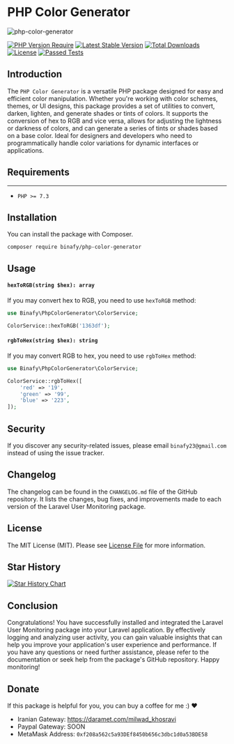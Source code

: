 # PHP Color Generator

<img src="https://banners.beyondco.de/PHP%20Color%20Generator.png?theme=dark&packageManager=composer+require&packageName=binafy%2Fphp-color-generator&pattern=cage&style=style_1&description=Generate+colors+with+PHP&md=1&showWatermark=0&fontSize=100px&images=https%3A%2F%2Fwww.php.net%2Fimages%2Flogos%2Fnew-php-logo.svg" alt="php-color-generator">

[![PHP Version Require](https://img.shields.io/packagist/dependency-v/binafy/php-color-generator/php)](https://packagist.org/packages/binafy/php-color-generator)
[![Latest Stable Version](https://img.shields.io/packagist/v/binafy/php-color-generator.svg?style=flat-square)](https://packagist.org/packages/binafy/php-color-generator)
[![Total Downloads](https://img.shields.io/packagist/dt/binafy/php-color-generator.svg?style=flat-square)](https://packagist.org/packages/binafy/php-color-generator)
[![License](https://img.shields.io/packagist/l/binafy/php-color-generator)](https://packagist.org/packages/binafy/php-color-generator)
[![Passed Tests](https://github.com/binafy/php-color-generator/actions/workflows/tests.yml/badge.svg)](https://github.com/binafy/php-color-generator/actions/workflows/tests.yml)

## Introduction

The `PHP Color Generator` is a versatile PHP package designed for easy and efficient color manipulation. Whether you're working with color schemes, themes, or UI designs, this package provides a set of utilities to convert, darken, lighten, and generate shades or tints of colors. It supports the conversion of hex to RGB and vice versa, allows for adjusting the lightness or darkness of colors, and can generate a series of tints or shades based on a base color. Ideal for designers and developers who need to programmatically handle color variations for dynamic interfaces or applications.

## Requirements

***
- ```PHP >= 7.3```

## Installation

You can install the package with Composer.

```shell
composer require binafy/php-color-generator
```

## Usage

#### `hexToRGB(string $hex): array`

If you may convert hex to RGB, you need to use `hexToRGB` method:

```php
use Binafy\PhpColorGenerator\ColorService;

ColorService::hexToRGB('1363df');
```

#### `rgbToHex(string $hex): string`

If you may convert RGB to hex, you need to use `rgbToHex` method:

```php
use Binafy\PhpColorGenerator\ColorService;

ColorService::rgbToHex([
    'red' => '19',
    'green' => '99',
    'blue' => '223',
]);
```

<a name="security"></a>
## Security

If you discover any security-related issues, please email `binafy23@gmail.com` instead of using the issue tracker.

<a name="chanelog"></a>
## Changelog

The changelog can be found in the `CHANGELOG.md` file of the GitHub repository. It lists the changes, bug fixes, and improvements made to each version of the Laravel User Monitoring package.

<a name="license"></a>
## License

The MIT License (MIT). Please see [License File](https://github.com/binafy/php-color-generator/blob/1.x/LICENSE) for more information.

<a name="start-history"></a>
## Star History

[![Star History Chart](https://api.star-history.com/svg?repos=binafy/php-color-generator&type=Date)](https://star-history.com/#binafy/php-color-generator&Date)

<a name="conclusion"></a>
## Conclusion

Congratulations! You have successfully installed and integrated the Laravel User Monitoring package into your Laravel application. By effectively logging and analyzing user activity, you can gain valuable insights that can help you improve your application's user experience and performance. If you have any questions or need further assistance, please refer to the documentation or seek help from the package's GitHub repository. Happy monitoring!

<a name="donate"></a>
## Donate

If this package is helpful for you, you can buy a coffee for me :) ❤️

- Iranian Gateway: https://daramet.com/milwad_khosravi
- Paypal Gateway: SOON
- MetaMask Address: `0xf208a562c5a93DEf8450b656c3dbc1d0a53BDE58`

